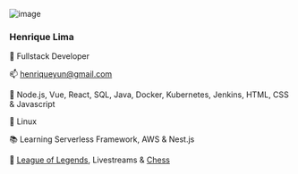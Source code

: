 ![image](https://user-images.githubusercontent.com/27070573/146314560-f938844c-fa4c-42cc-b612-366559b771d7.png)

### Henrique Lima

💼 Fullstack Developer

📫 henriqueyun@gmail.com

🔨 Node.js, Vue, React, SQL, Java, Docker, Kubernetes, Jenkins, HTML, CSS & Javascript

🐧 Linux

📚 Learning Serverless Framework, AWS & Nest.js

🧩 [League of Legends](https://br.op.gg/summoner/userName=Henriqueyun), Livestreams & [Chess](https://www.chess.com/member/henriqueyun)
